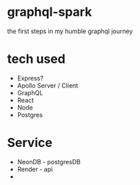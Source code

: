 # graphql-spark
the first steps in my humble graphql journey


# tech used
- Express?
- Apollo Server / Client
- GraphQL
- React
- Node
- Postgres

# Service
- NeonDB - postgresDB
- Render - api
- 
